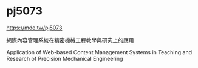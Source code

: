 # pj5073

https://mde.tw/pj5073

網際內容管理系統在精密機械工程教學與研究上的應用

Application of Web-based Content Management Systems in Teaching and Research of Precision Mechanical Engineering
